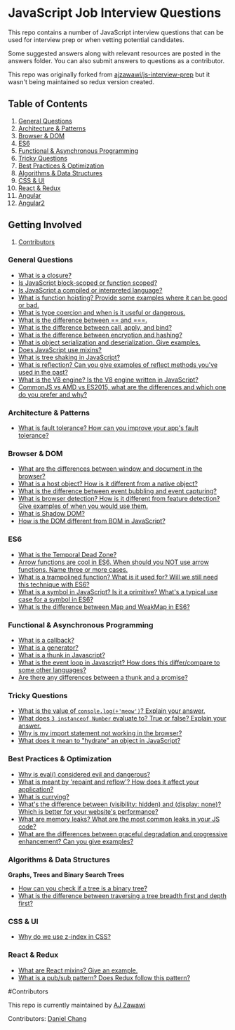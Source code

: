 # JavaScript Job Interview Questions

This repo contains a number of JavaScript interview questions that can be used for interview prep or when vetting potential candidates.

Some suggested answers along with relevant resources are posted in the answers folder. You can also submit answers to questions as a contributor.

This repo was originally forked from [ajzawawi/js-interview-prep](https://github.com/ajzawawi/js-interview-prep) but it wasn't being maintained so redux version created.

## Table of Contents

1. [General Questions](#general-questions)
1. [Architecture & Patterns](#architecture--patterns)
1. [Browser & DOM](#browser--dom)
1. [ES6](#es6)
1. [Functional & Asynchronous Programming](#functional--asynchronous-programming)
1. [Tricky Questions](#tricky-questions)
1. [Best Practices & Optimization](#best-practices--optimization)
1. [Algorithms & Data Structures](#algorithms--data-structures)
1. [CSS & UI](#css--ui)
1. [React & Redux](#react--redux)
1. [Angular](#angular)
1. [Angular2](#angular2)

## Getting Involved

1. [Contributors](#contributors)

### General Questions
* [What is a closure?](answers/general/what-is-a-closure.md)
* [Is JavaScript block-scoped or function scoped?](answers/general/function-or-block-scope.md)
* [Is JavaScript a compiled or interpreted language?](answers/general/function-or-block-scope.md)
* [What is function hoisting? Provide some examples where it can be good or bad.](answers/general/function-hoisting.md)
* [What is type coercion and when is it useful or dangerous.](answers/general/what-is-type-coercion.md)
* [What is the difference between == and ===.](answers/general/double-equal-vs-triple-equal.md)
* [What is the difference between call, apply, and bind?](answers/general/call-apply-bind.md)
* [What is the difference between encryption and hashing?](answers/general/encryption-vs-hashing.md)
* [What is object serialization and deserialization. Give examples.]()
* [Does JavaScript use mixins?]()
* [What is tree shaking in JavaScript?]()
* [What is reflection? Can you give examples of reflect methods you've used in the past?]()
* [What is the V8 engine?  Is the V8 engine written in JavaScript?]()
* [CommonJS vs AMD vs ES2015, what are the differences and which one do you prefer and why?]()

### Architecture & Patterns
* [What is fault tolerance? How can you improve your app's fault tolerance?]()

### Browser & DOM
* [What are the differences between window and document in the browser?]()
* [What is a host object? How is it different from a native object?]()
* [What is the difference between event bubbling and event capturing?]()
* [What is browser detection? How is it different from feature detection? Give examples of when you would use them.]()
* [What is Shadow DOM?]()
* [How is the DOM different from BOM in JavaScript?]()

### ES6
* [What is the Temporal Dead Zone?](answers/es6/temporal-dead-zone.md)
* [Arrow functions are cool in ES6. When should you NOT use arrow functions. Name three or more cases.](answers/es6/when-not-to-use-arrow-functions.md)
* [What is a trampolined function? What is it used for? Will we still need this technique with ES6?]()
* [What is a symbol in JavaScript? Is it a primitive? What's a typical use case for a symbol in ES6?]()
* [What is the difference between Map and WeakMap in ES6?]()

### Functional & Asynchronous Programming
* [What is a callback?](answers/functional-asynch/what-is-a-callback.md)
* [What is a generator?]()
* [What is a thunk in Javascript?](answers/functional-asynch/what-is-a-thunk.md)
* [What is the event loop in Javascript? How does this differ/compare to some other languages?](answers/functional-asynch/event-loop.md)
* [Are there any differences between a thunk and a promise?]()

### Tricky Questions
* [What is the value of `console.log(+'meow')`? Explain your answer.](answers/tricky/unary-operator.md)
* [What does `3 instanceof Number` evaluate to? True or false? Explain your answer.](answers/tricky/primitive-values.md)
* [Why is my import statement not working in the browser?](answers/tricky/import-statements-browser.md)
* [What does it mean to "hydrate" an object in JavaScript?]()

### Best Practices & Optimization
* [Why is eval() considered evil and dangerous?](answers/bestpractices/eval-dangerous.md)
* [What is meant by 'repaint and reflow'? How does it affect your application?](answers/bestpractices/repaint-reflow.md)
* [What is currying?](answers/bestpractices/what-is-currying.md)
* [What's the difference between (visibility: hidden) and (display: none)? Which is better for your website's performance?]()
* [What are memory leaks? What are the most common leaks in your JS code?]()
* [What are the differences between graceful degradation and progressive enhancement? Can you give examples?]()

### Algorithms & Data Structures
**Graphs, Trees and Binary Search Trees**
* [How can you check if a tree is a binary tree?]()
* [What is the difference between traversing a tree breadth first and depth first?]()

### CSS & UI
* [Why do we use z-index in CSS?]()

### React & Redux
* [What are React mixins? Give an example.]()
* [What is a pub/sub pattern? Does Redux follow this pattern?]()

#Contributors

This repo is currently maintained by [AJ Zawawi](https://github.com/ajzawawi)

Contributors: [Daniel Chang](https://github.com/dan-h-ch)
